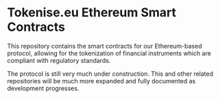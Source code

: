 # Tokenise.eu Ethereum Smart Contracts

This repository contains the smart contracts for our Ethereum-based protocol, allowing for the tokenization of financial instruments which are compliant with regulatory standards.

The protocol is still very much under construction. This and other related repositories will be much more expanded and fully documented as development progresses.